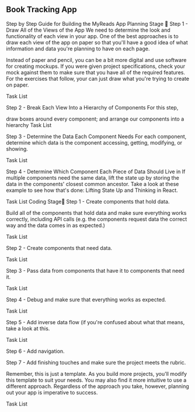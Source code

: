 ## Book Tracking App
Step by Step Guide for Building the MyReads App
Planning Stage 📐
Step 1 - Draw All of the Views of the App
We need to determine the look and functionality of each view in your app. One of the best approaches is to draw each view of the app on paper so that you'll have a good idea of what information and data you're planning to have on each page.

Instead of paper and pencil, you can be a bit more digital and use software for creating mockups. If you were given project specifications, check your mock against them to make sure that you have all of the required features. For the exercises that follow, your can just draw what you're trying to create on paper.

Task List

Step 2 - Break Each View Into a Hierarchy of Components
For this step,

draw boxes around every component; and
arrange our components into a hierarchy
Task List

Step 3 - Determine the Data Each Component Needs
For each component, determine which data is the component accessing, getting, modifying, or showing.

Task List

Step 4 - Determine Which Component Each Piece of Data Should Live in
If multiple components need the same data, lift the state up by storing the data in the components' closest common ancestor. Take a look at these example to see how that's done: Lifting State Up and Thinking in React.

Task List
Coding Stage🔨
Step 1 - Create components that hold data.

Build all of the components that hold data and make sure everything works correctly, including API calls (e.g. the components request data the correct way and the data comes in as expected.)

Task List

Step 2 - Create components that need data.

Task List

Step 3 - Pass data from components that have it to components that need it.

Task List

Step 4 - Debug and make sure that everything works as expected.

Task List

Step 5 - Add inverse data flow (if you're confused about what that means, take a look at this.

Task List

Step 6 - Add navigation.

Step 7 - Add finishing touches and make sure the project meets the rubric.

Remember, this is just a template. As you build more projects, you'll modify this template to suit your needs. You may also find it more intuitive to use a different approach. Regardless of the approach you take, however, planning out your app is imperative to success.

Task List



